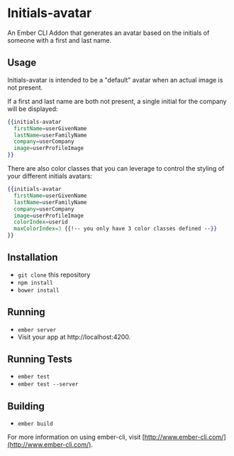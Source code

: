 # Initials-avatar

An Ember CLI Addon that generates an avatar based on the initials of someone
with a first and last name.

## Usage

Initials-avatar is intended to be a "default" avatar when an actual image is not
present.

If a first and last name are both not present, a single initial for the company
will be displayed:

```hbs
{{initials-avatar
  firstName=userGivenName
  lastName=userFamilyName
  company=userCompany
  image=userProfileImage
}}
```

There are also color classes that you can leverage to control the styling of
your different initials avatars:

```hbs
{{initials-avatar
  firstName=userGivenName
  lastName=userFamilyName
  company=userCompany
  image=userProfileImage
  colorIndex=userid
  maxColorIndex=3 {{!-- you only have 3 color classes defined --}}
}}
```

## Installation

* `git clone` this repository
* `npm install`
* `bower install`

## Running

* `ember server`
* Visit your app at http://localhost:4200.

## Running Tests

* `ember test`
* `ember test --server`

## Building

* `ember build`

For more information on using ember-cli, visit [http://www.ember-cli.com/](http://www.ember-cli.com/).
